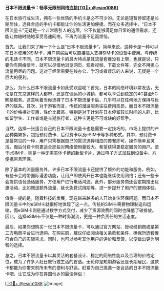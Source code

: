 **日本不限流量卡：畅享无限制网络连接[[TG💪+ @esim1088](https://t.me/s/esim1088)]**

在日本旅行或生活，拥有一张优质的手机卡是必不可少的。无论是短暂停留还是长期居住，选择合适的手机卡都能让你的生活更加便捷。而在众多选择中，“日本不限流量卡”无疑是一个非常吸引人的选项。它不仅能够满足你日常的通信需求，还能让你随时随地享受高速网络，不再为流量不足而烦恼。

首先，让我们来了解一下什么是“日本不限流量卡”。简单来说，这种卡是一种可以在日本使用的SIM卡，用户购买后可以直接插入支持SIM卡的设备中使用。与传统的电话卡不同，日本不限流量卡的最大特点是其流量套餐没有上限，也就是说，只要你有网络信号，就可以尽情地浏览网页、观看视频、下载文件等，完全不用担心流量用尽的问题。这对于经常需要在线办公、学习或者娱乐的人来说，无疑是一个巨大的便利。

那么，为什么日本不限流量卡如此受欢迎呢？首先，日本的网络环境非常发达，无论是在东京这样的大都市，还是在偏远的小城镇，都可以享受到稳定的4G甚至5G网络服务。这意味着当你选择了日本不限流量卡后，几乎可以在任何地方保持与世界的联系。其次，对于游客而言，传统的漫游服务往往费用高昂，而日本不限流量卡的价格相对实惠，性价比极高。特别是对于计划在日本停留较长时间的人群，比如留学生、工作者或是长期旅行者，这种卡更是不可或缺的好帮手。

当然，选择一张适合自己的日本不限流量卡也是需要一定技巧的。市场上提供的产品种类繁多，包括预付费卡、后付费卡以及eSIM卡等多种形式。其中，预付费卡是最常见的一种，用户只需根据自己的需求选择相应的套餐即可，操作简单且灵活。而后付费卡则更适合那些对网络使用量较大、希望获得更稳定服务的用户。至于eSIM卡，则是一种无需实体卡槽的新型卡片，通过电子方式加载到设备中，方便携带且环保。

除了基本的流量服务外，许多日本不限流量卡还提供了额外的功能和服务。例如，有些卡会附带国际漫游功能，让用户即使离开日本也能继续使用网络；还有一些卡会提供语音通话服务，方便用户进行电话沟通。此外，部分服务商还会定期推出优惠活动，比如赠送额外流量、延长免费试用期等，进一步提升了用户的使用体验。

值得一提的是，随着科技的发展，现在越来越多的人开始关注环保问题。而日本不限流量卡中的eSIM卡就很好地体现了这一点。传统的SIM卡需要物理制造和运输，而eSIM卡则是通过数字方式交付，减少了资源浪费的同时也降低了碳排放。因此，选择eSIM卡不仅是一种时尚潮流，更是一种负责任的生活态度。

最后，如果你想购买一张日本不限流量卡，可以通过官方网站、授权经销商或是第三方电商平台进行选购。在购买前，建议仔细阅读相关条款和条件，确保所选套餐符合自己的实际需求。同时，也可以参考其他用户的评价和反馈，以便做出更为明智的选择。

总之，日本不限流量卡以其灵活的套餐设计、稳定的网络性能以及合理的价格定位，成为了许多人赴日旅行或生活的首选。无论你是短期游客还是长期居民，这款卡都能为你带来前所未有的便利与舒适。赶紧为自己挑选一张合适的日本不限流量卡吧，让它成为你在异国他乡的最佳伴侣！

[[TG💪+ @esim1088](https://t.me/s/esim1088) ![Image](https://i.postimg.cc/4NQfJmqS/Snipaste-2025-05-13-00-14-12.png)]